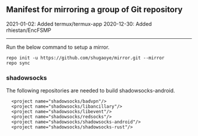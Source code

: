 Manifest for mirroring a group of Git repository
------------------------------------------------

2021-01-02: Added termux/termux-app
2020-12-30: Added rhiestan/EncFSMP

---

Run the below command to setup a mirror.

```
repo init -u https://github.com/shugaoye/mirror.git --mirror
repo sync
```

### shadowsocks
The following repositories are needed to build shadowsocks-android.

```
  <project name="shadowsocks/badvpn"/>
  <project name="shadowsocks/libancillary"/>
  <project name="shadowsocks/libevent"/>
  <project name="shadowsocks/redsocks"/>
  <project name="shadowsocks/shadowsocks-android"/>
  <project name="shadowsocks/shadowsocks-rust"/>
```